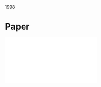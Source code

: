 1998





# Paper
![](Papers/1998%20(LeNet)%20Gradient-Based%20Learning%20Applied%20to%20Document%20Recognition.pdf)